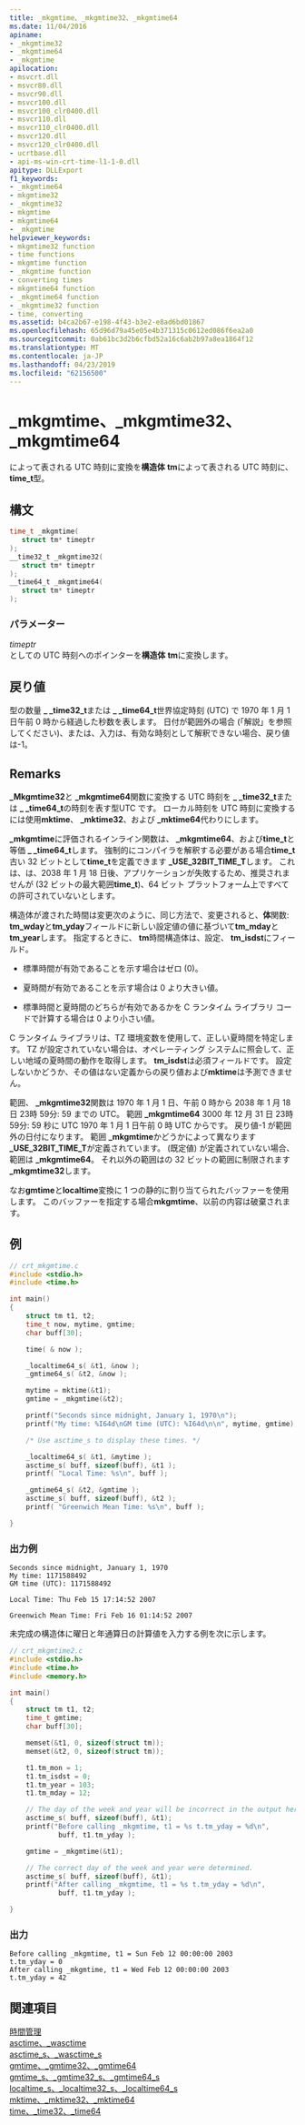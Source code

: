 ```yaml
---
title: _mkgmtime、_mkgmtime32、_mkgmtime64
ms.date: 11/04/2016
apiname:
- _mkgmtime32
- _mkgmtime64
- _mkgmtime
apilocation:
- msvcrt.dll
- msvcr80.dll
- msvcr90.dll
- msvcr100.dll
- msvcr100_clr0400.dll
- msvcr110.dll
- msvcr110_clr0400.dll
- msvcr120.dll
- msvcr120_clr0400.dll
- ucrtbase.dll
- api-ms-win-crt-time-l1-1-0.dll
apitype: DLLExport
f1_keywords:
- _mkgmtime64
- mkgmtime32
- _mkgmtime32
- mkgmtime
- mkgmtime64
- _mkgmtime
helpviewer_keywords:
- mkgmtime32 function
- time functions
- mkgmtime function
- _mkgmtime function
- converting times
- mkgmtime64 function
- _mkgmtime64 function
- _mkgmtime32 function
- time, converting
ms.assetid: b4ca2b67-e198-4f43-b3e2-e8ad6bd01867
ms.openlocfilehash: 65d96d79a45e05e4b371315c0612ed086f6ea2a0
ms.sourcegitcommit: 0ab61bc3d2b6cfbd52a16c6ab2b97a8ea1864f12
ms.translationtype: MT
ms.contentlocale: ja-JP
ms.lasthandoff: 04/23/2019
ms.locfileid: "62156500"
---
```

# <a name="mkgmtime-mkgmtime32-mkgmtime64"></a>_mkgmtime、_mkgmtime32、_mkgmtime64

によって表される UTC 時刻に変換を**構造体** **tm**によって表される UTC 時刻に、 **time_t**型。

## <a name="syntax"></a>構文

```C
time_t _mkgmtime(
   struct tm* timeptr
);
__time32_t _mkgmtime32(
   struct tm* timeptr
);
__time64_t _mkgmtime64(
   struct tm* timeptr
);
```

### <a name="parameters"></a>パラメーター

*timeptr*<br/>
としての UTC 時刻へのポインターを**構造体** **tm**に変換します。

## <a name="return-value"></a>戻り値

型の数量 **_ _time32_t**または **_ _time64_t**世界協定時刻 (UTC) で 1970 年 1 月 1 日午前 0 時から経過した秒数を表します。 日付が範囲外の場合 (「解説」を参照してください)、または、入力は、有効な時刻として解釈できない場合、戻り値は-1。

## <a name="remarks"></a>Remarks

**_Mkgmtime32**と **_mkgmtime64**関数に変換する UTC 時刻を **_ _time32_t**または **_ _time64_t**の時刻を表す型UTC です。 ローカル時刻を UTC 時刻に変換するには使用**mktime**、 **_mktime32**、および **_mktime64**代わりにします。

**_mkgmtime**に評価されるインライン関数は、 **_mkgmtime64**、および**time_t**と等価 **_ _time64_t**します。 強制的にコンパイラを解釈する必要がある場合**time_t**古い 32 ビットとして**time_t**を定義できます **_USE_32BIT_TIME_T**します。 これは、は、2038 年 1 月 18 日後、アプリケーションが失敗するため、推奨されませんが (32 ビットの最大範囲**time_t**)、64 ビット プラットフォーム上ですべての許可されていないとします。

構造体が渡された時間は変更次のように、同じ方法で、変更されると、**体**関数: **tm_wday**と**tm_yday**フィールドに新しい設定値の値に基づいて**tm_mday**と**tm_year**します。 指定するときに、 **tm**時間構造体は、設定、 **tm_isdst**にフィールド。

- 標準時間が有効であることを示す場合はゼロ (0)。

- 夏時間が有効であることを示す場合は 0 より大きい値。

- 標準時間と夏時間のどちらが有効であるかを C ランタイム ライブラリ コードで計算する場合は 0 より小さい値。

C ランタイム ライブラリは、TZ 環境変数を使用して、正しい夏時間を特定します。 TZ が設定されていない場合は、オペレーティング システムに照会して、正しい地域の夏時間の動作を取得します。 **tm_isdst**は必須フィールドです。 設定しないかどうか、その値はない定義からの戻り値および**mktime**は予測できません。

範囲、 **_mkgmtime32**関数は 1970 年 1 月 1 日、午前 0 時から 2038 年 1 月 18 日 23時 59分: 59 までの UTC。 範囲 **_mkgmtime64** 3000 年 12 月 31 日 23時 59分: 59 秒に UTC 1970 年 1 月 1 日午前 0 時 UTC からです。 戻り値-1 が範囲外の日付になります。 範囲 **_mkgmtime**かどうかによって異なります **_USE_32BIT_TIME_T**が定義されています。 (既定値) が定義されていない場合、範囲は **_mkgmtime64**。 それ以外の範囲はの 32 ビットの範囲に制限されます **_mkgmtime32**します。

なお**gmtime**と**localtime**変換に 1 つの静的に割り当てられたバッファーを使用します。 このバッファーを指定する場合**mkgmtime**、以前の内容は破棄されます。

## <a name="example"></a>例

```C
// crt_mkgmtime.c
#include <stdio.h>
#include <time.h>

int main()
{
    struct tm t1, t2;
    time_t now, mytime, gmtime;
    char buff[30];

    time( & now );

    _localtime64_s( &t1, &now );
    _gmtime64_s( &t2, &now );

    mytime = mktime(&t1);
    gmtime = _mkgmtime(&t2);

    printf("Seconds since midnight, January 1, 1970\n");
    printf("My time: %I64d\nGM time (UTC): %I64d\n\n", mytime, gmtime);

    /* Use asctime_s to display these times. */

    _localtime64_s( &t1, &mytime );
    asctime_s( buff, sizeof(buff), &t1 );
    printf( "Local Time: %s\n", buff );

    _gmtime64_s( &t2, &gmtime );
    asctime_s( buff, sizeof(buff), &t2 );
    printf( "Greenwich Mean Time: %s\n", buff );

}
```

### <a name="sample-output"></a>出力例

```Output
Seconds since midnight, January 1, 1970
My time: 1171588492
GM time (UTC): 1171588492

Local Time: Thu Feb 15 17:14:52 2007

Greenwich Mean Time: Fri Feb 16 01:14:52 2007
```

未完成の構造体に曜日と年通算日の計算値を入力する例を次に示します。

```C
// crt_mkgmtime2.c
#include <stdio.h>
#include <time.h>
#include <memory.h>

int main()
{
    struct tm t1, t2;
    time_t gmtime;
    char buff[30];

    memset(&t1, 0, sizeof(struct tm));
    memset(&t2, 0, sizeof(struct tm));

    t1.tm_mon = 1;
    t1.tm_isdst = 0;
    t1.tm_year = 103;
    t1.tm_mday = 12;

    // The day of the week and year will be incorrect in the output here.
    asctime_s( buff, sizeof(buff), &t1);
    printf("Before calling _mkgmtime, t1 = %s t.tm_yday = %d\n",
            buff, t1.tm_yday );

    gmtime = _mkgmtime(&t1);

    // The correct day of the week and year were determined.
    asctime_s( buff, sizeof(buff), &t1);
    printf("After calling _mkgmtime, t1 = %s t.tm_yday = %d\n",
            buff, t1.tm_yday );

}
```

### <a name="output"></a>出力

```Output
Before calling _mkgmtime, t1 = Sun Feb 12 00:00:00 2003
t.tm_yday = 0
After calling _mkgmtime, t1 = Wed Feb 12 00:00:00 2003
t.tm_yday = 42
```

## <a name="see-also"></a>関連項目

[時間管理](../../c-runtime-library/time-management.md)<br/>
[asctime、_wasctime](asctime-wasctime.md)<br/>
[asctime_s、_wasctime_s](asctime-s-wasctime-s.md)<br/>
[gmtime、_gmtime32、_gmtime64](gmtime-gmtime32-gmtime64.md)<br/>
[gmtime_s、_gmtime32_s、_gmtime64_s](gmtime-s-gmtime32-s-gmtime64-s.md)<br/>
[localtime_s、_localtime32_s、_localtime64_s](localtime-s-localtime32-s-localtime64-s.md)<br/>
[mktime、_mktime32、_mktime64](mktime-mktime32-mktime64.md)<br/>
[time、_time32、_time64](time-time32-time64.md)<br/>
